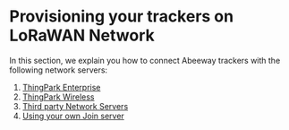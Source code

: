 # Provisioning your trackers on LoRaWAN Network
In this section, we explain you how to connect Abeeway trackers with the following network servers:
1. [ThingPark Enterprise](../getting-started/provisioning-your-trackers-on-lorawan-networks/provisioning-your-trackers-on-thingpark-enterprise.md)
2. [ThingPark Wireless](../getting-started/provisioning-your-trackers-on-lorawan-networks/provisioning-your-trackers-on-thingpark-wireless.md)
3. [Third party Network Servers](../getting-started/provisioning-your-trackers-on-lorawan-networks/provisioning-your-trackers-on-third-party-network-servers/index.md)
4. [Using your own Join server](../use-cases/use-case-customize-join-eui.md)
